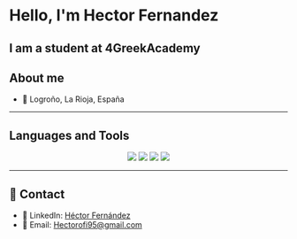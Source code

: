 # Hello, I'm Hector Fernandez

I am a student at 4GreekAcademy
---

## About me

- 📍 Logroño, La Rioja, España

---

## Languages and Tools
<p align="center">
  <img src="https://img.shields.io/badge/HTML-grey?style=for-the-badge&logo=html5"/>
  <img src="https://img.shields.io/badge/CSS-grey?style=for-the-badge&logo=css3"/>
  <img src="https://img.shields.io/badge/Java%20Script-grey?style=for-the-badge&logo=javascript"/> 
  <img src="https://img.shields.io/badge/bootstrap-grey?style=for-the-badge&logo=bootstrap"/> 

  
</p>

---

## 📱 Contact

- 🔗 LinkedIn: [Héctor Fernández](https://www.linkedin.com/in/h%C3%A9ctor-fern%C3%A1ndez-cabrerizo-b72567222/)
- 📧 Email: [Hectorofi95@gmail.com](mailto:hectorofi95@gmail.com)

